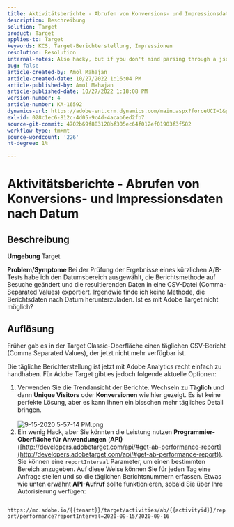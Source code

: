 ```yaml
---
title: Aktivitätsberichte - Abrufen von Konversions- und Impressionsdaten nach Datum
description: Beschreibung
solution: Target
product: Target
applies-to: Target
keywords: KCS, Target-Berichterstellung, Impressionen
resolution: Resolution
internal-notes: Also hacky, but if you don't mind parsing through a json file for the data, the UI makes a request to get that daily data when you load the trend report above you could grab. If you monitor the network calls it should be one with the file name of performance.at.json.
bug: false
article-created-by: Amol Mahajan
article-created-date: 10/27/2022 1:16:04 PM
article-published-by: Amol Mahajan
article-published-date: 10/27/2022 1:18:08 PM
version-number: 4
article-number: KA-16592
dynamics-url: https://adobe-ent.crm.dynamics.com/main.aspx?forceUCI=1&pagetype=entityrecord&etn=knowledgearticle&id=fc74787f-f955-ed11-bba2-6045bd006793
exl-id: 028c1ec6-812c-4d05-9c4d-4acab6ed2fb7
source-git-commit: 4702b69f883128bf305ec64f012ef01903f3f582
workflow-type: tm+mt
source-wordcount: '226'
ht-degree: 1%

---
```


# Aktivitätsberichte - Abrufen von Konversions- und Impressionsdaten nach Datum

## Beschreibung

<b>Umgebung</b>
Target


<b>Problem/Symptome</b>
Bei der Prüfung der Ergebnisse eines kürzlichen A/B-Tests habe ich den Datumsbereich ausgewählt, die Berichtsmethode auf Besuche geändert und die resultierenden Daten in eine CSV-Datei (Comma-Separated Values) exportiert. Irgendwie finde ich keine Methode, die Berichtsdaten nach Datum herunterzuladen. Ist es mit Adobe Target nicht möglich?




## Auflösung


Früher gab es in der Target Classic-Oberfläche einen täglichen CSV-Bericht (Comma Separated Values), der jetzt nicht mehr verfügbar ist.

Die tägliche Berichterstellung ist jetzt mit Adobe Analytics recht einfach zu handhaben. Für Adobe Target gibt es jedoch folgende aktuelle Optionen:

1. Verwenden Sie die Trendansicht der Berichte. Wechseln zu <b>Täglich</b> und dann <b>Unique Visitors</b> oder <b>Konversionen</b> wie hier gezeigt. Es ist keine perfekte Lösung, aber es kann Ihnen ein bisschen mehr tägliches Detail bringen.<br>\
   ![9-15-2020 5-57-14 PM.png](https://experienceleaguecommunities.adobe.com/t5/image/serverpage/image-id/26856iB79D1F7E2EB217FD/image-size/medium?v=1.0&amp;amp;px=400)
2. Ein wenig Hack, aber Sie könnten die Leistung nutzen <b>Programmier-Oberfläche für Anwendungen</b> (<b>API)</b> ([http://developers.adobetarget.com/api/#get-ab-performance-report](http://developers.adobetarget.com/api/#get-ab-performance-report)). Sie können eine `reportInterval` Parameter, um einen bestimmten Bereich anzugeben. Auf diese Weise können Sie für jeden Tag eine Anfrage stellen und so die täglichen Berichtsnummern erfassen. Etwas wie unten erwähnt <b>API-Aufruf</b> sollte funktionieren, sobald Sie über Ihre Autorisierung verfügen:


`      https://mc.adobe.io/{{tenant}}/target/activities/ab/{{activityid}}/report/performance?reportInterval=2020-09-15/2020-09-16`
